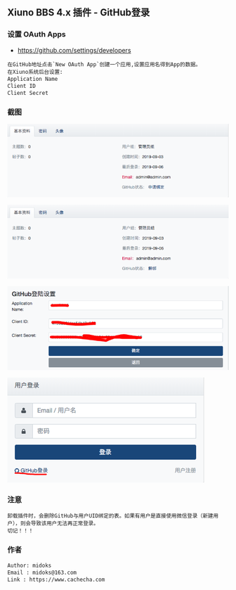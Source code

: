 
Xiuno BBS 4.x 插件 - GitHub登录
------------------

### 设置 OAuth Apps
- https://github.com/settings/developers
```
在GitHub地址点击`New OAuth App`创建一个应用,设置应用名得到App的数据。
在Xiuno系统后台设置:
Application Name
Client ID
Client Secret
```

### 截图
[![screenshot-1.png](/screenshot/screenshot-1.png)](/screenshot/screenshot-1.png)

[![screenshot-2.png](/screenshot/screenshot-2.png)](/screenshot/screenshot-2.png)

[![screenshot-3.png](/screenshot/screenshot-3.png)](/screenshot/screenshot-3.png)

[![screenshot-4.png](/screenshot/screenshot-4.png)](/screenshot/screenshot-4.png)

### 注意
```
卸载插件时，会删除GitHub与用户UID绑定的表。如果有用户是直接使用微信登录（新建用户），则会导致该用户无法再正常登录。
切记！！！
```

### 作者
```
Author: midoks
Email : midoks@163.com
Link : https://www.cachecha.com
```